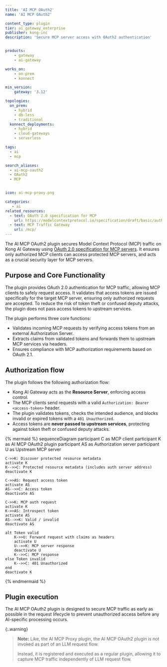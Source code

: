 ```yaml
---
title: 'AI MCP OAuth2'
name: 'AI MCP OAuth2'

content_type: plugin
tier: ai_gateway_enterprise
publisher: kong-inc
description: 'Secure MCP server access with OAuth2 authentication'


products:
    - gateway
    - ai-gateway

works_on:
    - on-prem
    - konnect

min_version:
    gateway: '3.12'

topologies:
  on_prem:
    - hybrid
    - db-less
    - traditional
  konnect_deployments:
    - hybrid
    - cloud-gateways
    - serverless

tags:
  - ai
  - mcp

search_aliases:
  - ai-mcp-oauth2
  - OAuth2
  - MCP


icon: ai-mcp-proxy.png

categories:
   - ai
related_resources:
  - text: OAuth 2.0 specification for MCP
    url: https://modelcontextprotocol.io/specification/draft/basic/authorization
  - text: MCP Traffic Gateway
    url: /mcp/
---
```


The AI MCP OAuth2 plugin secures Model Context Protocol (MCP) traffic on Kong AI Gateway using [OAuth 2.0 specification for MCP servers](https://modelcontextprotocol.io/specification/draft/basic/authorization). It ensures only authorized MCP clients can access protected MCP servers, and acts as a crucial security layer for MCP servers.

## Purpose and Core Functionality

The plugin provides OAuth 2.0 authentication for MCP traffic, allowing MCP clients to safely request access. It validates that access tokens are issued specifically for the target MCP server, ensuring only authorized requests are accepted. To reduce the risk of token theft or confused deputy attacks, the plugin does not pass access tokens to upstream services.

The plugin performs three core functions:

* Validates incoming MCP requests by verifying access tokens from an external Authorization Server.
* Extracts claims from validated tokens and forwards them to upstream MCP services via headers.
* Ensures compliance with MCP authorization requirements based on OAuth 2.1.

## Authorization flow

The plugin follows the following authorization flow:

* Kong AI Gateway acts as the **Resource Server**, enforcing access control.
* The MCP clients send requests with a valid `Authorization: Bearer <access-token>` header.
* The plugin validates tokens, checks the intended audience, and blocks invalid or expired tokens with a `401 Unauthorized`.
* Access tokens are **never passed to upstream services**, protecting against token theft or confused deputy attacks.

<!-- vale off -->
{% mermaid %}
sequenceDiagram
    participant C as MCP client
    participant K as AI MCP OAuth2 plugin
    participant AS as Authorization server
    participant U as Upstream MCP server

    C->>K: Discover protected resource metadata
    activate K
    K-->>C: Protected resource metadata (includes auth server address)
    deactivate K

    C->>AS: Request access token
    activate AS
    AS-->>C: Access token
    deactivate AS

    C->>K: MCP auth request
    activate K
    K->>AS: Introspect token
    activate AS
    AS-->>K: Valid / invalid
    deactivate AS

    alt Token valid
        K->>U: Forward request with claims as headers
        activate U
        U-->>K: MCP server response
        deactivate U
        K-->>C: MCP response
    else Token invalid
        K-->>C: 401 Unauthorized
    end
    deactivate K

{% endmermaid %}
<!-- vale on -->

## Plugin execution

The AI MCP OAuth2 plugin is designed to secure MCP traffic as early as possible in the request lifecycle to prevent unauthorized access before any AI-specific processing occurs.

{:.warning}
> **Note:** Like, the AI MCP Proxy plugin, the AI MCP OAuth2 plugin is not invoked as part of an LLM request flow.
>
> Instead, it is registered and executed as a regular plugin, allowing it to capture MCP traffic independently of LLM request flow.
